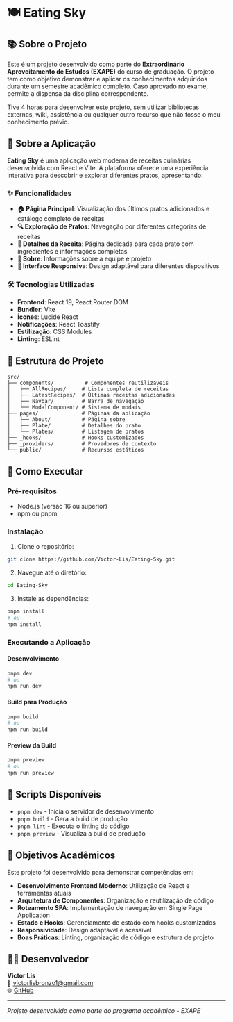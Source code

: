 # 🍽️ Eating Sky

## 📚 Sobre o Projeto

Este é um projeto desenvolvido como parte do **Extraordinário Aproveitamento de Estudos (EXAPE)** do curso de graduação. O projeto tem como objetivo demonstrar e aplicar os conhecimentos adquiridos durante um semestre acadêmico completo. Caso aprovado no exame, permite a dispensa da disciplina correspondente.

Tive 4 horas para desenvolver este projeto, sem utilizar bibliotecas externas, wiki, assistência ou qualquer outro recurso que não fosse o meu conhecimento prévio.

## 🚀 Sobre a Aplicação

**Eating Sky** é uma aplicação web moderna de receitas culinárias desenvolvida com React e Vite. A plataforma oferece uma experiência interativa para descobrir e explorar diferentes pratos, apresentando:

### ✨ Funcionalidades

- **🏠 Página Principal**: Visualização dos últimos pratos adicionados e catálogo completo de receitas
- **🔍 Exploração de Pratos**: Navegação por diferentes categorias de receitas
- **📖 Detalhes da Receita**: Página dedicada para cada prato com ingredientes e informações completas
- **👥 Sobre**: Informações sobre a equipe e projeto
- **📱 Interface Responsiva**: Design adaptável para diferentes dispositivos

### 🛠️ Tecnologias Utilizadas

- **Frontend**: React 19, React Router DOM
- **Bundler**: Vite
- **Ícones**: Lucide React
- **Notificações**: React Toastify
- **Estilização**: CSS Modules
- **Linting**: ESLint

## 📁 Estrutura do Projeto

```
src/
├── components/          # Componentes reutilizáveis
│   ├── AllRecipes/     # Lista completa de receitas
│   ├── LatestRecipes/  # Últimas receitas adicionadas
│   ├── Navbar/         # Barra de navegação
│   └── ModalComponent/ # Sistema de modais
├── pages/              # Páginas da aplicação
│   ├── About/          # Página sobre
│   ├── Plate/          # Detalhes do prato
│   └── Plates/         # Listagem de pratos
├── _hooks/             # Hooks customizados
├── _providers/         # Provedores de contexto
└── public/             # Recursos estáticos
```

## 🚀 Como Executar

### Pré-requisitos

- Node.js (versão 16 ou superior)
- npm ou pnpm

### Instalação

1. Clone o repositório:
```bash
git clone https://github.com/Victor-Lis/Eating-Sky.git
```

2. Navegue até o diretório:
```bash
cd Eating-Sky
```

3. Instale as dependências:
```bash
pnpm install
# ou
npm install
```

### Executando a Aplicação

#### Desenvolvimento
```bash
pnpm dev
# ou
npm run dev
```

#### Build para Produção
```bash
pnpm build
# ou
npm run build
```

#### Preview da Build
```bash
pnpm preview
# ou
npm run preview
```

## 📝 Scripts Disponíveis

- `pnpm dev` - Inicia o servidor de desenvolvimento
- `pnpm build` - Gera a build de produção
- `pnpm lint` - Executa o linting do código
- `pnpm preview` - Visualiza a build de produção

## 🎯 Objetivos Acadêmicos

Este projeto foi desenvolvido para demonstrar competências em:

- **Desenvolvimento Frontend Moderno**: Utilização de React e ferramentas atuais
- **Arquitetura de Componentes**: Organização e reutilização de código
- **Roteamento SPA**: Implementação de navegação em Single Page Application
- **Estado e Hooks**: Gerenciamento de estado com hooks customizados
- **Responsividade**: Design adaptável e acessível
- **Boas Práticas**: Linting, organização de código e estrutura de projeto

## 👨‍💻 Desenvolvedor

**Victor Lis**  
📧 [victorlisbronzo1@gmail.com](mailto:victorlisbronzo1@gmail.com)  
🌐 [GitHub](https://github.com/Victor-Lis)

---

*Projeto desenvolvido como parte do programa acadêmico - EXAPE*
